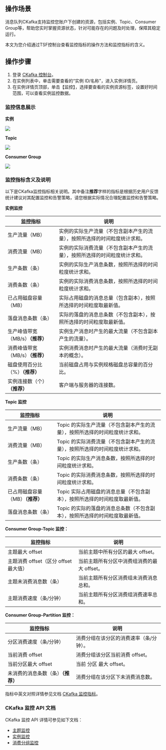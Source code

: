 ## 操作场景

消息队列CKafka支持监控您账户下创建的资源，包括实例、Topic、Consumer Group等，帮助您实时掌握资源状态，针对可能存在的问题及时处理，保障其稳定运行。

本文为您介绍通过TSF控制台查看监控指标的操作方法和监控指标的含义。

## 操作步骤

1. 登录 [CKafka 控制台](https://console.cloud.tencent.com/ckafka)。
2. 在实例列表中，单击需要查看的“实例 ID/名称”，进入实例详情页。
3. 在实例详情页顶部，单击【监控】，选择要查看的实例资源标签，设置好时间范围，可以查看实例监控数据。

### 监控信息展示

**实例**

![](https://main.qcloudimg.com/raw/d37b3b60346ad1c69533478109fb04d2.png)

**Topic**

![](https://main.qcloudimg.com/raw/8060fed44eb38eb2f0eb3b0fb9e9171d.png)

**Consumer Group**

![](https://main.qcloudimg.com/raw/377865e2102df5de14adcfcec0b3c5c0.png)

### 监控指标含义及说明

以下是CKafka监控指标相关说明。其中备注**推荐**字样的指标是根据历史用户反馈统计建议对其配置监控和告警策略，请您根据实际情况合理配置监控和告警策略。

**实例监控**

| 监控指标                         | 说明                                                         |
| -------------------------------- | ------------------------------------------------------------ |
| 生产流量（MB）                   | 实例的实际生产流量（不包含副本产生的流量），按照所选择的时间粒度统计求和。 |
| 消费流量（MB）                   | 实例的实际消费流量（不包含副本产生的流量），按照所选择的时间粒度统计求和。 |
| 生产条数（条）                   | 实例的实际生产消息条数，按照所选择的时间粒度统计求和。       |
| 消费条数（条）                   | 实例的实际消费消息条数，按照所选择的时间粒度统计求和。       |
| 已占用磁盘容量（MB）             | 实际占用磁盘的消息总量（包含副本），按照所选择的时间粒度取最新值。 |
| 落盘消息条数（条）               | 实际的落盘的消息总条数（不包含副本），按照所选择的时间粒度取最新值。 |
| 生产峰值带宽（MB/s）**（推荐）** | 实例生产消息时产生的最大流量（不包含副本产生的流量）。       |
| 消费峰值带宽（MB/s）**（推荐）** | 实例消费消息时产生的最大流量（消费时无副本的概念）。         |
| 磁盘使用百分比（%）**（推荐）**  | 当前磁盘占用与实例规格磁盘总容量的百分比。                   |
| 实例连接数（个）**（推荐）**     | 客户端与服务器的连接数。                                     |

**Topic 监控**

| 监控指标                         | 说明                                                         |
| -------------------------------- | ------------------------------------------------------------ |
| 生产流量（MB）                   | Topic 的实际生产流量（不包含副本产生的流量），按照所选择的时间粒度统计求和。 |
| 消费流量（MB）                   | Topic 的实际消费流量（不包含副本产生的流量），按照所选择的时间粒度统计求和。 |
| 生产条数（条）                   | Topic 的实际生产消息条数，按照所选择的时间粒度统计求和。     |
| 消费条数（条）                   | Topic 的实际消费消息条数，按照所选择的时间粒度统计求和。     |
| 已占用磁盘容量（MB）**（推荐）** | Topic 实际占用磁盘的消息总量（不包含副本），按照所选择的时间粒度取最新值。 |
| 落盘消息条数（条）               | Topic 的实际的落盘的消息总条数（不包含副本），按照所选择的时间粒度取最新值。 |

**Consumer Group-Topic 监控：**

| 监控指标                              | 说明                                        |
| ------------------------------------- | ------------------------------------------- |
| 主题最大 offset                       | 当前主题中所有分区的最大 offset。           |
| 主题消费 offset（区分 offset 最大值） | 当前主题所有分区中消费组消费的最大 offset。 |
| 主题未消费消息数（条）                | 当前主题所有分区消费组未消费消息总和。      |
| 主题消费速度（条/分钟）               | 当前主题所有分区消费组消费速率总和。        |

**Consumer Group-Partition 监控：**

| 监控指标                           | 说明                                    |
| ---------------------------------- | --------------------------------------- |
| 分区消费速度（条/分钟）            | 消费分组在该分区的消费速率（条/分钟）。 |
| 当前消费 offset                    | 消费分组该分区当前消费 offset。         |
| 当前分区最大 offset                | 当前 分区 最大 offset。                 |
| 未消费的消息条数（条）**（推荐）** | 消费分组在该分区下未消费消息数。        |

指标中英文对照详情参见文档 [CKafka 监控指标](https://intl.cloud.tencent.com/document/product/248/17296)。

### CKafka 监控 API 文档

CKafka 监控 API 详情可参见如下文档：

- [主题监控](https://intl.cloud.tencent.com/document/product/248/17296)
- [实例监控](https://intl.cloud.tencent.com/document/product/248/17297) 
- [消费分组监控](https://intl.cloud.tencent.com/document/product/248/17298)
